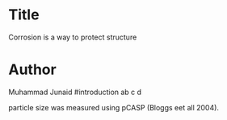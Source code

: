 # Title
Corrosion is a way to protect structure
# Author
Muhammad Junaid
#introduction
ab c d

particle size was measured using pCASP (Bloggs eet all 2004). 
